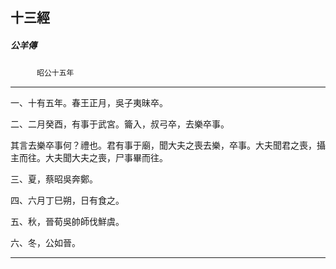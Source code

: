 

## 十三經

##### 公羊傳
　　　`昭公十五年`

* * *

一、十有五年。春王正月，吳子夷昧卒。

二、二月癸酉，有事于武宮。籥入，叔弓卒，去樂卒事。

其言去樂卒事何？禮也。君有事于廟，聞大夫之喪去樂，卒事。大夫聞君之喪，攝主而往。大夫聞大夫之喪，尸事畢而往。

三、夏，蔡昭吳奔鄭。

四、六月丁巳朔，日有食之。

五、秋，晉荀吳帥師伐鮮虞。

六、冬，公如晉。

* * *

